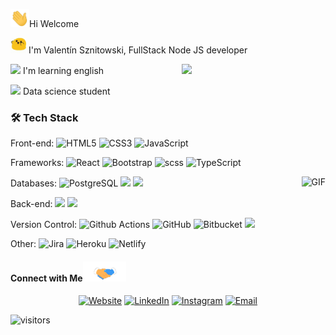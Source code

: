 <p></a><img src="https://raw.githubusercontent.com/ABSphreak/ABSphreak/master/gifs/Hi.gif" width="30px" />Hi Welcome</p>

<p></a><img src="https://github.com/anathayna/anathayna/blob/master/assets/happy.gif?raw=1" width="25vw"/> I'm Valentín Sznitowski, FullStack Node JS developer</p>

<img align='right' src="https://media.giphy.com/media/M9gbBd9nbDrOTu1Mqx/giphy.gif" width="230">

<p></a><img src="https://github.com/anathayna/anathayna/blob/master/assets/coin.gif?raw=1" width="20vw"/>  I'm learning english</p>
<p></a><img src="https://github.com/anathayna/anathayna/blob/master/assets/bmo.gif?raw=1" width="30vw"/>  Data science student</p>


### 🛠 Tech Stack

Front-end:
![HTML5](https://img.shields.io/badge/-HTML5-%23E44D27?style=flat-square&logo=html5&logoColor=ffffff)
![CSS3](https://img.shields.io/badge/-CSS3-%231572B6?style=flat-square&logo=css3)
![JavaScript](https://img.shields.io/badge/-JavaScript-%23F7DF1C?style=flat-square&logo=javascript&logoColor=000000&labelColor=%23F7DF1C&color=%23FFCE5A)

Frameworks:
![React](https://img.shields.io/badge/-React-black?style=flat-square&logo=react)
![Bootstrap](https://img.shields.io/badge/-Bootstrap-black?style=flat-square&logo=bootstrap)
![scss](https://img.shields.io/badge/-SCSS-black?style=flat-square&logo=SASS)
![TypeScript](https://img.shields.io/badge/-TypeScript-007ACC?style=flat&logo=typescript&link=https://github.com/sznitowski)


<img align="right" alt="GIF" src="https://raw.githubusercontent.com/JoeyBling/JoeyBling/master/pic/pusheencode.gif" />

Databases:
![PostgreSQL](https://img.shields.io/badge/-PostgreSQL-000000?style=flat&logo=postgresql)
<img src="https://img.shields.io/badge/-MySQL-F29111?style=flat&logo=mysql&logoColor=FFFFFF">
<img src="https://img.shields.io/badge/-MongoDB-4DB33D?style=flat&logo=mongodb&logoColor=FFFFFF">

Back-end:
<img src="https://img.shields.io/badge/-Node.js-3C873A?style=flat&logo=Node.js&logoColor=white">
<img src="https://img.shields.io/badge/-Express.js-787878?style=flat">

Version Control:
![Github Actions](http://img.shields.io/badge/-Github%20Actions-2088FF?style=flat-square&logo=github-actions&logoColor=ffffff)
![GitHub](https://img.shields.io/badge/-GitHub-181717?style=flat-square&logo=github)
![Bitbucket](https://img.shields.io/badge/-Bitbucket-blue?style=flat&logo=bitbucket&link=https://github.com/sznitowski)
<img src="http://img.shields.io/badge/-Git-F1502F?style=flat&logo=git&logoColor=FFFFFF">

Other: 
![Jira](https://img.shields.io/badge/-Jira-0052CC?style=flat&logo=jira&logoColor=white&link=https://github.com/sznitowski)
![Heroku](https://img.shields.io/badge/-Heroku-430098?style=flat-square&logo=heroku)
![Netlify](https://img.shields.io/badge/-Netlify-black?style=flat-square&logo=netlify)


#### Connect with Me<img src="https://github.com/SatYu26/SatYu26/blob/master/Assets/Handshake.gif" height="32px">


<p align="center">
<a href="https://portfoliosznitowski.netlify.app/"><img alt="Website" src="https://img.shields.io/badge/portfoliosznitowski.netlify.app-black?style=flat-square&logo=google-chrome"></a>
<a href="https://www.linkedin.com/in/valent%C3%ADn-sznitowski/"><img alt="LinkedIn" src="https://img.shields.io/badge/LinkedIn-Valentin%20Sznitowski-blue?style=flat-square&logo=linkedin"></a>
<a href="https://www.instagram.com/valentin_sznitowski/?hl=es-la"><img alt="Instagram" src="https://img.shields.io/badge/Instagram-Sznitowski Valentin-red?style=flat-square&logo=instagram"></a>
<a href="mailto:vsznitowski@gmail.com"><img alt="Email" src="https://img.shields.io/badge/Email-vsznitowski@gmail.com-blue?style=flat-square&logo=gmail">
</p>

</a>![visitors](https://visitor-badge.glitch.me/badge?page_id=sznitowski.visitor-badge)




